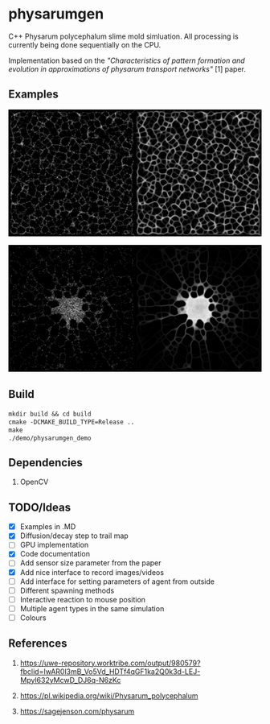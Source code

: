 # physarumgen

C++ Physarum polycephalum slime mold simluation. All processing is currently being done sequentially on the CPU.

Implementation based on the *"Characteristics of pattern formation and evolution in approximations of physarum transport networks"* [1] paper.

## Examples
![image info](./examples/physarum_01.jpg)

![image info](./examples/physarum_02.jpg)

## Build
```
mkdir build && cd build
cmake -DCMAKE_BUILD_TYPE=Release ..
make
./demo/physarumgen_demo 
```

## Dependencies
1. OpenCV

## TODO/Ideas

- [x] Examples in .MD
- [x] Diffusion/decay step to trail map
- [ ] GPU implementation
- [x] Code documentation
- [ ] Add sensor size parameter from the paper
- [x] Add nice interface to record images/videos
- [ ] Add interface for setting parameters of agent from outside
- [ ] Different spawning methods
- [ ] Interactive reaction to mouse position
- [ ] Multiple agent types in the same simulation
- [ ] Colours

## References
1.  https://uwe-repository.worktribe.com/output/980579?fbclid=IwAR0l3mB_Vo5Vd_HDTf4qGF1ka2Q0k3d-LEJ-Mpyl632yMcwD_DJ6q-N6zKc

2. https://pl.wikipedia.org/wiki/Physarum_polycephalum

3. https://sagejenson.com/physarum
